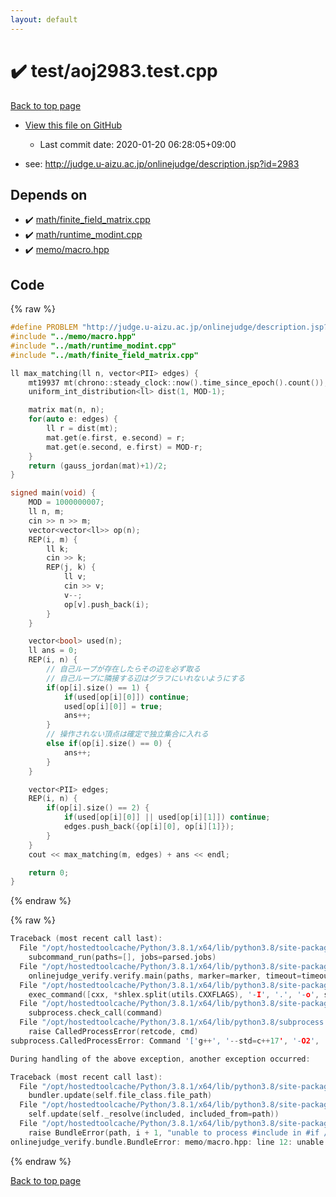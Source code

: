 ```yaml
---
layout: default
---
```


<!-- mathjax config similar to math.stackexchange -->
<script type="text/javascript" async
  src="https://cdnjs.cloudflare.com/ajax/libs/mathjax/2.7.5/MathJax.js?config=TeX-MML-AM_CHTML">
</script>
<script type="text/x-mathjax-config">
  MathJax.Hub.Config({
    TeX: { equationNumbers: { autoNumber: "AMS" }},
    tex2jax: {
      inlineMath: [ ['$','$'] ],
      processEscapes: true
    },
    "HTML-CSS": { matchFontHeight: false },
    displayAlign: "left",
    displayIndent: "2em"
  });
</script>

<script type="text/javascript" src="https://cdnjs.cloudflare.com/ajax/libs/jquery/3.4.1/jquery.min.js"></script>
<script src="https://cdn.jsdelivr.net/npm/jquery-balloon-js@1.1.2/jquery.balloon.min.js" integrity="sha256-ZEYs9VrgAeNuPvs15E39OsyOJaIkXEEt10fzxJ20+2I=" crossorigin="anonymous"></script>
<script type="text/javascript" src="../../assets/js/copy-button.js"></script>
<link rel="stylesheet" href="../../assets/css/copy-button.css" />


# :heavy_check_mark: test/aoj2983.test.cpp

<a href="../../index.html">Back to top page</a>

* <a href="{{ site.github.repository_url }}/blob/master/test/aoj2983.test.cpp">View this file on GitHub</a>
    - Last commit date: 2020-01-20 06:28:05+09:00


* see: <a href="http://judge.u-aizu.ac.jp/onlinejudge/description.jsp?id=2983">http://judge.u-aizu.ac.jp/onlinejudge/description.jsp?id=2983</a>


## Depends on

* :heavy_check_mark: <a href="../../library/math/finite_field_matrix.cpp.html">math/finite_field_matrix.cpp</a>
* :heavy_check_mark: <a href="../../library/math/runtime_modint.cpp.html">math/runtime_modint.cpp</a>
* :heavy_check_mark: <a href="../../library/memo/macro.hpp.html">memo/macro.hpp</a>


## Code

<a id="unbundled"></a>
{% raw %}
```cpp
#define PROBLEM "http://judge.u-aizu.ac.jp/onlinejudge/description.jsp?id=2983"
#include "../memo/macro.hpp"
#include "../math/runtime_modint.cpp"
#include "../math/finite_field_matrix.cpp"

ll max_matching(ll n, vector<PII> edges) {
    mt19937 mt(chrono::steady_clock::now().time_since_epoch().count());
    uniform_int_distribution<ll> dist(1, MOD-1);

    matrix mat(n, n);
    for(auto e: edges) {
        ll r = dist(mt);
        mat.get(e.first, e.second) = r;
        mat.get(e.second, e.first) = MOD-r;
    }
    return (gauss_jordan(mat)+1)/2;
}

signed main(void) {
    MOD = 1000000007;
    ll n, m;
    cin >> n >> m;
    vector<vector<ll>> op(n);
    REP(i, m) {
        ll k;
        cin >> k;
        REP(j, k) {
            ll v;
            cin >> v;
            v--;
            op[v].push_back(i);
        }
    }

    vector<bool> used(n);
    ll ans = 0;
    REP(i, n) {
        // 自己ループが存在したらその辺を必ず取る
        // 自己ループに隣接する辺はグラフにいれないようにする
        if(op[i].size() == 1) {
            if(used[op[i][0]]) continue;
            used[op[i][0]] = true;
            ans++;
        }
        // 操作されない頂点は確定で独立集合に入れる
        else if(op[i].size() == 0) {
            ans++;
        }
    }

    vector<PII> edges;
    REP(i, n) {
        if(op[i].size() == 2) {
            if(used[op[i][0]] || used[op[i][1]]) continue;
            edges.push_back({op[i][0], op[i][1]});
        }
    }
    cout << max_matching(m, edges) + ans << endl;

    return 0;
}
```
{% endraw %}

<a id="bundled"></a>
{% raw %}
```cpp
Traceback (most recent call last):
  File "/opt/hostedtoolcache/Python/3.8.1/x64/lib/python3.8/site-packages/onlinejudge_verify/main.py", line 173, in main
    subcommand_run(paths=[], jobs=parsed.jobs)
  File "/opt/hostedtoolcache/Python/3.8.1/x64/lib/python3.8/site-packages/onlinejudge_verify/main.py", line 66, in subcommand_run
    onlinejudge_verify.verify.main(paths, marker=marker, timeout=timeout, jobs=jobs)
  File "/opt/hostedtoolcache/Python/3.8.1/x64/lib/python3.8/site-packages/onlinejudge_verify/verify.py", line 98, in main
    exec_command([cxx, *shlex.split(utils.CXXFLAGS), '-I', '.', '-o', shlex.quote(str(directory / 'a.out')), shlex.quote(str(path))])
  File "/opt/hostedtoolcache/Python/3.8.1/x64/lib/python3.8/site-packages/onlinejudge_verify/verify.py", line 26, in exec_command
    subprocess.check_call(command)
  File "/opt/hostedtoolcache/Python/3.8.1/x64/lib/python3.8/subprocess.py", line 364, in check_call
    raise CalledProcessError(retcode, cmd)
subprocess.CalledProcessError: Command '['g++', '--std=c++17', '-O2', '-Wall', '-g', '-I', '.', '-o', '.verify-helper/cache/296c97ae1890759db5ff458d400e3695/a.out', 'test/aoj0425.test.cpp']' returned non-zero exit status 1.

During handling of the above exception, another exception occurred:

Traceback (most recent call last):
  File "/opt/hostedtoolcache/Python/3.8.1/x64/lib/python3.8/site-packages/onlinejudge_verify/docs.py", line 340, in write_contents
    bundler.update(self.file_class.file_path)
  File "/opt/hostedtoolcache/Python/3.8.1/x64/lib/python3.8/site-packages/onlinejudge_verify/bundle.py", line 154, in update
    self.update(self._resolve(included, included_from=path))
  File "/opt/hostedtoolcache/Python/3.8.1/x64/lib/python3.8/site-packages/onlinejudge_verify/bundle.py", line 153, in update
    raise BundleError(path, i + 1, "unable to process #include in #if / #ifdef / #ifndef other than include guards")
onlinejudge_verify.bundle.BundleError: memo/macro.hpp: line 12: unable to process #include in #if / #ifdef / #ifndef other than include guards

```
{% endraw %}

<a href="../../index.html">Back to top page</a>

